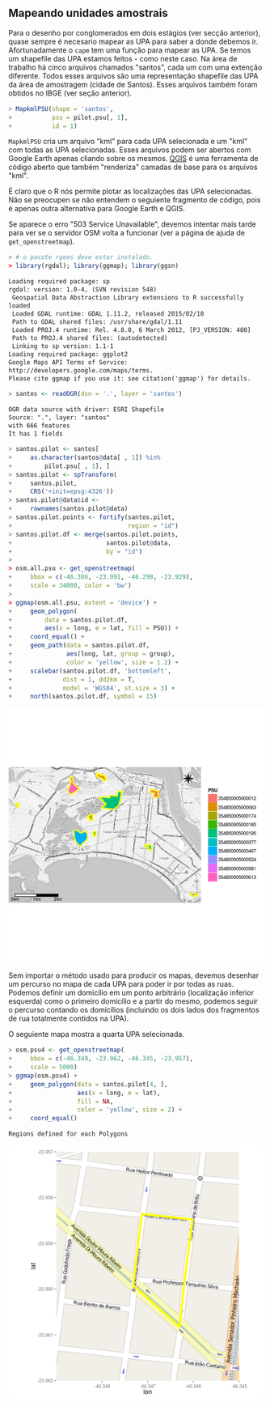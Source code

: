 



## Mapeando unidades amostrais

Para o desenho por conglomerados em dois estágios (ver secção anterior), quase sempre é necesario mapear as UPA para saber a donde debemos ir. Afortunadamente o `capm` tem uma função para mapear as UPA. Se temos um shapefile das UPA estamos feitos - como neste caso. Na área de trabalho há cinco arquivos chamados "santos", cada um com uma extenção diferente. Todos esses arquivos são uma representação shapefile das UPA da área de amostragem (cidade de Santos). Esses arquivos também foram obtidos no IBGE (ver seção anterior).


```r
> MapkmlPSU(shape = 'santos',
+           psu = pilot.psu[, 1],
+           id = 1)
```

`MapkmlPSU` cria um arquivo "kml" para cada UPA selecionada e um "kml" com todas as UPA selecionadas. Esses arquivos podem ser abertos com Google Earth apenas cliando sobre os mesmos. [QGIS](http://qgis.org) é uma ferramenta de código aberto que também "renderiza" camadas de base para os arquivos "kml". 

É claro que o R nós permite plotar as localizações das UPA selecionadas. Não se preocupen se não entendem o seguiente fragmento de código, pois é apenas outra alternativa para Google Earth e QGIS.

Se aparece o erro "503 Service Unavailable", devemos intentar mais tarde para ver se o servidor OSM volta a funcionar (ver a página de ajuda de `get_openstreetmap`).


```r
> # o pacote rgeos deve estar instalado.
> library(rgdal); library(ggmap); library(ggsn)
```

```
Loading required package: sp
rgdal: version: 1.0-4, (SVN revision 548)
 Geospatial Data Abstraction Library extensions to R successfully loaded
 Loaded GDAL runtime: GDAL 1.11.2, released 2015/02/10
 Path to GDAL shared files: /usr/share/gdal/1.11
 Loaded PROJ.4 runtime: Rel. 4.8.0, 6 March 2012, [PJ_VERSION: 480]
 Path to PROJ.4 shared files: (autodetected)
 Linking to sp version: 1.1-1 
Loading required package: ggplot2
Google Maps API Terms of Service: http://developers.google.com/maps/terms.
Please cite ggmap if you use it: see citation('ggmap') for details.
```

```r
> santos <- readOGR(dsn = '.', layer = 'santos')
```

```
OGR data source with driver: ESRI Shapefile 
Source: ".", layer: "santos"
with 666 features
It has 1 fields
```

```r
> santos.pilot <- santos[
+     as.character(santos@data[ , 1]) %in%
+         pilot.psu[ , 1], ]
> santos.pilot <- spTransform(
+     santos.pilot,
+     CRS('+init=epsg:4326'))
> santos.pilot@data$id <-
+     rownames(santos.pilot@data)
> santos.pilot.points <- fortify(santos.pilot,
+                                region = "id")
> santos.pilot.df <- merge(santos.pilot.points,
+                          santos.pilot@data,
+                          by = "id")
> 
> osm.all.psu <- get_openstreetmap(
+     bbox = c(-46.386, -23.991, -46.298, -23.929),
+     scale = 34000, color = 'bw')
> 
> ggmap(osm.all.psu, extent = 'device') + 
+     geom_polygon(
+         data = santos.pilot.df,
+         aes(x = long, e = lat, fill = PSU)) +
+     coord_equal() +
+     geom_path(data = santos.pilot.df,
+               aes(long, lat, group = group),
+               color = 'yellow', size = 1.2) +
+     scalebar(santos.pilot.df, 'bottomleft',
+              dist = 1, dd2km = T,
+              model = 'WGS84', st.size = 3) +
+     north(santos.pilot.df, symbol = 15)
```

![plot of chunk map_all_psu](figures/map_all_psu-1.png) 

Sem importar o método usado para producir os mapas, devemos desenhar um percurso no mapa de cada UPA para poder ir por todas as ruas. Podemos definir um domicílio em um ponto arbitrário (localização inferior esquerda) como o primeiro domicílio e a partir do mesmo, podemos seguir o percurso contando os domicílios (incluindo os dois lados dos fragmentos de rua totalmente contidos na UPA).  

O seguiente mapa mostra a quarta UPA selecionada.


```r
> osm.psu4 <- get_openstreetmap(
+     bbox = c(-46.349, -23.962, -46.345, -23.957),
+     scale = 5000)
> ggmap(osm.psu4) +
+     geom_polygon(data = santos.pilot[4, ],
+                  aes(x = long, e = lat),
+                  fill = NA,
+                  color = 'yellow', size = 2) +
+     coord_equal()
```

```
Regions defined for each Polygons
```

![plot of chunk map_4th_psu](figures/map_4th_psu-1.png) 
